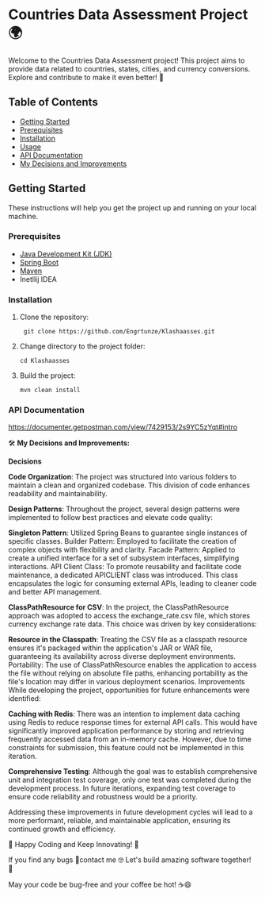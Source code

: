 # Countries Data Assessment Project 🌍

Welcome to the Countries Data Assessment project! This project aims to provide data related to countries, states, cities, and currency conversions. Explore and contribute to make it even better! 🚀

## Table of Contents

- [Getting Started](#getting-started)
- [Prerequisites](#prerequisites)
- [Installation](#installation)
- [Usage](#usage)
- [API Documentation](#api-documentation)
- [My Decisions and Improvements](#My-Decisions-and-Improvements)


## Getting Started

These instructions will help you get the project up and running on your local machine.

### Prerequisites

- [Java Development Kit (JDK)](https://www.oracle.com/java/technologies/javase-downloads.html)
- [Spring Boot](https://spring.io/projects/spring-boot)
- [Maven](https://maven.apache.org/)
- Inetllij IDEA

### Installation

1. Clone the repository:

   ```shell
    git clone https://github.com/Engrtunze/Klashaasses.git
   ```

2. Change directory to the project folder:

   ```shell
   cd Klashaasses
   ```

3. Build the project:

   ```shell
   mvn clean install
   ```


### API Documentation

https://documenter.getpostman.com/view/7429153/2s9YC5zYqt#intro

🛠️ **My Decisions and Improvements:**


**Decisions**

**Code Organization**: The project was structured into various folders to maintain a clean and organized codebase. This division of code enhances readability and maintainability.

**Design Patterns**: Throughout the project, several design patterns were implemented to follow best practices and elevate code quality:

**Singleton Pattern**: Utilized Spring Beans to guarantee single instances of specific classes.
Builder Pattern: Employed to facilitate the creation of complex objects with flexibility and clarity.
Facade Pattern: Applied to create a unified interface for a set of subsystem interfaces, simplifying interactions.
API Client Class: To promote reusability and facilitate code maintenance, a dedicated APICLIENT class was introduced. This class encapsulates the logic for consuming external APIs, leading to cleaner code and better API management.

**ClassPathResource for CSV**: In the project, the ClassPathResource approach was adopted to access the exchange_rate.csv file, which stores currency exchange rate data. This choice was driven by key considerations:

**Resource in the Classpath**: Treating the CSV file as a classpath resource ensures it's packaged within the application's JAR or WAR file, guaranteeing its availability across diverse deployment environments.
Portability: The use of ClassPathResource enables the application to access the file without relying on absolute file paths, enhancing portability as the file's location may differ in various deployment scenarios.
Improvements
While developing the project, opportunities for future enhancements were identified:

**Caching with Redis**: There was an intention to implement data caching using Redis to reduce response times for external API calls. This would have significantly improved application performance by storing and retrieving frequently accessed data from an in-memory cache. However, due to time constraints for submission, this feature could not be implemented in this iteration.

**Comprehensive Testing**: Although the goal was to establish comprehensive unit and integration test coverage, only one test was completed during the development process. In future iterations, expanding test coverage to ensure code reliability and robustness would be a priority.

Addressing these improvements in future development cycles will lead to a more performant, reliable, and maintainable application, ensuring its continued growth and efficiency.


🚀 Happy Coding and Keep Innovating! 🌟

If you find any bugs 🐛contact me 🤓 Let's build amazing software together! 🤖

May your code be bug-free and your coffee be hot! ☕😄
